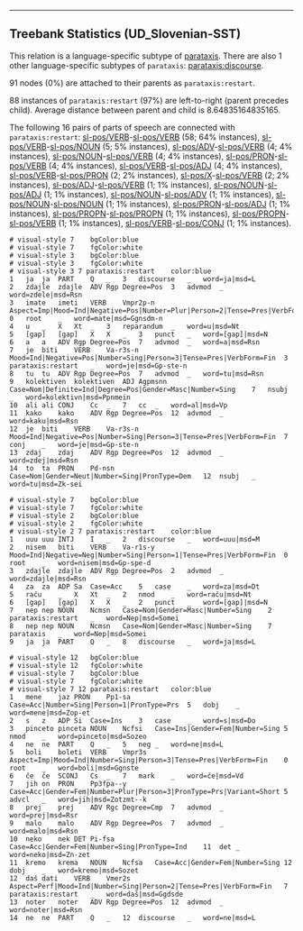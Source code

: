 

--------------------------------------------------------------------------------

## Treebank Statistics (UD_Slovenian-SST)

This relation is a language-specific subtype of [parataxis]().
There are also 1 other language-specific subtypes of `parataxis`: [parataxis:discourse]().

91 nodes (0%) are attached to their parents as `parataxis:restart`.

88 instances of `parataxis:restart` (97%) are left-to-right (parent precedes child).
Average distance between parent and child is 8.64835164835165.

The following 16 pairs of parts of speech are connected with `parataxis:restart`: [sl-pos/VERB]()-[sl-pos/VERB]() (58; 64% instances), [sl-pos/VERB]()-[sl-pos/NOUN]() (5; 5% instances), [sl-pos/ADV]()-[sl-pos/VERB]() (4; 4% instances), [sl-pos/NOUN]()-[sl-pos/VERB]() (4; 4% instances), [sl-pos/PRON]()-[sl-pos/VERB]() (4; 4% instances), [sl-pos/VERB]()-[sl-pos/ADJ]() (4; 4% instances), [sl-pos/VERB]()-[sl-pos/PRON]() (2; 2% instances), [sl-pos/X]()-[sl-pos/VERB]() (2; 2% instances), [sl-pos/ADJ]()-[sl-pos/VERB]() (1; 1% instances), [sl-pos/NOUN]()-[sl-pos/ADJ]() (1; 1% instances), [sl-pos/NOUN]()-[sl-pos/ADV]() (1; 1% instances), [sl-pos/NOUN]()-[sl-pos/NOUN]() (1; 1% instances), [sl-pos/PRON]()-[sl-pos/ADJ]() (1; 1% instances), [sl-pos/PROPN]()-[sl-pos/PROPN]() (1; 1% instances), [sl-pos/PROPN]()-[sl-pos/VERB]() (1; 1% instances), [sl-pos/VERB]()-[sl-pos/CONJ]() (1; 1% instances).


~~~ conllu
# visual-style 7	bgColor:blue
# visual-style 7	fgColor:white
# visual-style 3	bgColor:blue
# visual-style 3	fgColor:white
# visual-style 3 7 parataxis:restart	color:blue
1	ja	ja	PART	Q	_	3	discourse	_	word=ja|msd=L
2	zdajle	zdajle	ADV	Rgp	Degree=Pos	3	advmod	_	word=zdele|msd=Rsn
3	imate	imeti	VERB	Vmpr2p-n	Aspect=Imp|Mood=Ind|Negative=Pos|Number=Plur|Person=2|Tense=Pres|VerbForm=Fin	0	root	_	word=mate|msd=Ggnsdm-n
4	u	_	X	Xt	_	3	reparandum	_	word=u|msd=Nt
5	[gap]	[gap]	X	X	_	3	punct	_	word=[gap]|msd=N
6	a	a	ADV	Rgp	Degree=Pos	7	advmod	_	word=a|msd=Rsn
7	je	biti	VERB	Va-r3s-n	Mood=Ind|Negative=Pos|Number=Sing|Person=3|Tense=Pres|VerbForm=Fin	3	parataxis:restart	_	word=je|msd=Gp-ste-n
8	tu	tu	ADV	Rgp	Degree=Pos	7	advmod	_	word=tu|msd=Rsn
9	kolektiven	kolektiven	ADJ	Agpmsnn	Case=Nom|Definite=Ind|Degree=Pos|Gender=Masc|Number=Sing	7	nsubj	_	word=kolektivn|msd=Ppnmein
10	ali	ali	CONJ	Cc	_	7	cc	_	word=al|msd=Vp
11	kako	kako	ADV	Rgp	Degree=Pos	12	advmod	_	word=kaku|msd=Rsn
12	je	biti	VERB	Va-r3s-n	Mood=Ind|Negative=Pos|Number=Sing|Person=3|Tense=Pres|VerbForm=Fin	7	conj	_	word=je|msd=Gp-ste-n
13	zdaj	zdaj	ADV	Rgp	Degree=Pos	12	advmod	_	word=zdej|msd=Rsn
14	to	ta	PRON	Pd-nsn	Case=Nom|Gender=Neut|Number=Sing|PronType=Dem	12	nsubj	_	word=tu|msd=Zk-sei

~~~


~~~ conllu
# visual-style 7	bgColor:blue
# visual-style 7	fgColor:white
# visual-style 2	bgColor:blue
# visual-style 2	fgColor:white
# visual-style 2 7 parataxis:restart	color:blue
1	uuu	uuu	INTJ	I	_	2	discourse	_	word=uuu|msd=M
2	nisem	biti	VERB	Va-r1s-y	Mood=Ind|Negative=Neg|Number=Sing|Person=1|Tense=Pres|VerbForm=Fin	0	root	_	word=nisem|msd=Gp-spe-d
3	zdajle	zdajle	ADV	Rgp	Degree=Pos	2	advmod	_	word=zdajle|msd=Rsn
4	za	za	ADP	Sa	Case=Acc	5	case	_	word=za|msd=Dt
5	raču	_	X	Xt	_	2	nmod	_	word=raču|msd=Nt
6	[gap]	[gap]	X	X	_	2	punct	_	word=[gap]|msd=N
7	nep	nep	NOUN	Ncmsn	Case=Nom|Gender=Masc|Number=Sing	2	parataxis:restart	_	word=Nep|msd=Somei
8	nep	nep	NOUN	Ncmsn	Case=Nom|Gender=Masc|Number=Sing	7	parataxis	_	word=Nep|msd=Somei
9	ja	ja	PART	Q	_	8	discourse	_	word=ja|msd=L

~~~


~~~ conllu
# visual-style 12	bgColor:blue
# visual-style 12	fgColor:white
# visual-style 7	bgColor:blue
# visual-style 7	fgColor:white
# visual-style 7 12 parataxis:restart	color:blue
1	mene	jaz	PRON	Pp1-sa	Case=Acc|Number=Sing|Person=1|PronType=Prs	5	dobj	_	word=mene|msd=Zop-et
2	s	z	ADP	Si	Case=Ins	3	case	_	word=s|msd=Do
3	pinceto	pinceta	NOUN	Ncfsi	Case=Ins|Gender=Fem|Number=Sing	5	nmod	_	word=pinceto|msd=Sozeo
4	ne	ne	PART	Q	_	5	neg	_	word=ne|msd=L
5	boli	boleti	VERB	Vmpr3s	Aspect=Imp|Mood=Ind|Number=Sing|Person=3|Tense=Pres|VerbForm=Fin	0	root	_	word=boli|msd=Ggnste
6	če	če	SCONJ	Cs	_	7	mark	_	word=če|msd=Vd
7	jih	on	PRON	Pp3fpa--y	Case=Acc|Gender=Fem|Number=Plur|Person=3|PronType=Prs|Variant=Short	5	advcl	_	word=jih|msd=Zotzmt--k
8	prej	prej	ADV	Rgc	Degree=Cmp	7	advmod	_	word=prej|msd=Rsr
9	malo	malo	ADV	Rgp	Degree=Pos	7	advmod	_	word=malo|msd=Rsn
10	neko	nek	DET	Pi-fsa	Case=Acc|Gender=Fem|Number=Sing|PronType=Ind	11	det	_	word=neko|msd=Zn-zet
11	kremo	krema	NOUN	Ncfsa	Case=Acc|Gender=Fem|Number=Sing	12	dobj	_	word=kremo|msd=Sozet
12	daš	dati	VERB	Vmer2s	Aspect=Perf|Mood=Ind|Number=Sing|Person=2|Tense=Pres|VerbForm=Fin	7	parataxis:restart	_	word=daš|msd=Ggdsde
13	noter	noter	ADV	Rgp	Degree=Pos	12	advmod	_	word=noter|msd=Rsn
14	ne	ne	PART	Q	_	12	discourse	_	word=ne|msd=L

~~~


